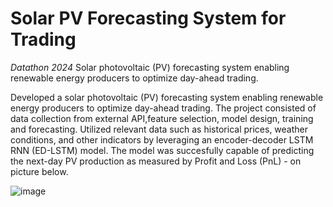 # Solar PV Forecasting System for Trading
_Datathon 2024_
Solar photovoltaic (PV) forecasting system enabling renewable energy producers to optimize day-ahead trading.

Developed a solar photovoltaic (PV) forecasting system enabling renewable energy producers to optimize day-ahead trading. The project consisted of data collection from external API,feature selection, model design, training and forecasting. Utilized relevant data such as historical prices, weather conditions, and other indicators by leveraging an encoder-decoder LSTM RNN (ED-LSTM) model. The model was succesfully capable of predicting the next-day PV production as measured by Profit and Loss (PnL) - on picture below.

![image](https://github.com/radimurban/solar-pv-forecasting/assets/78273894/aaf7c21c-0cd4-4347-be4c-f56eb3c2385f)
